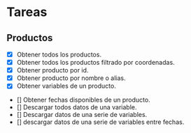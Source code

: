 # Tareas
## Productos
- [x] Obtener todos los productos.
- [x] Obtener todos los productos filtrado por coordenadas.
- [x] Obtener producto por id.
- [x] Obtener producto por nombre o alias.
- [x] Obtener variables de un producto.
- [] Obtener fechas disponibles de un producto.
- [] Descargar todos datos de una variable.
- [] Descargar datos de una serie de variables.
- [] descargar datos de una serie de variables entre fechas.
 